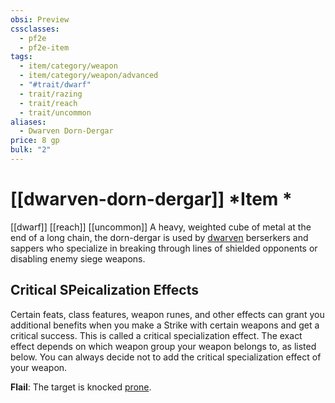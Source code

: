 ```yaml
---
obsi: Preview
cssclasses:
  - pf2e
  - pf2e-item
tags:
  - item/category/weapon
  - item/category/weapon/advanced
  - "#trait/dwarf"
  - trait/razing
  - trait/reach
  - trait/uncommon
aliases:
  - Dwarven Dorn-Dergar
price: 8 gp
bulk: "2"
---
```

# [[dwarven-dorn-dergar]] *Item *
[[dwarf]] [[reach]] [[uncommon]] 
A heavy, weighted cube of metal at the end of a long chain, the dorn-dergar is used by [dwarven](https://2e.aonprd.com/Ancestries.aspx?ID=1) berserkers and sappers who specialize in breaking through lines of shielded opponents or disabling enemy siege weapons.
## Critical SPeicalization Effects
Certain feats, class features, weapon runes, and other effects can grant you additional benefits when you make a Strike with certain weapons and get a critical success. This is called a critical specialization effect. The exact effect depends on which weapon group your weapon belongs to, as listed below. You can always decide not to add the critical specialization effect of your weapon.  
  
**Flail**: The target is knocked [prone](https://2e.aonprd.com/Conditions.aspx?ID=31).